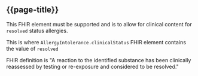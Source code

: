 ## {{page-title}}

This FHIR element must be supported and is to allow for clinical content for `resolved` status allergies.

This is where `AllergyIntolerance.clinicalStatus` FHIR element contains the value of `resolved`

FHIR definition is "A reaction to the identified substance has been clinically reassessed by testing or re-exposure and considered to be resolved."